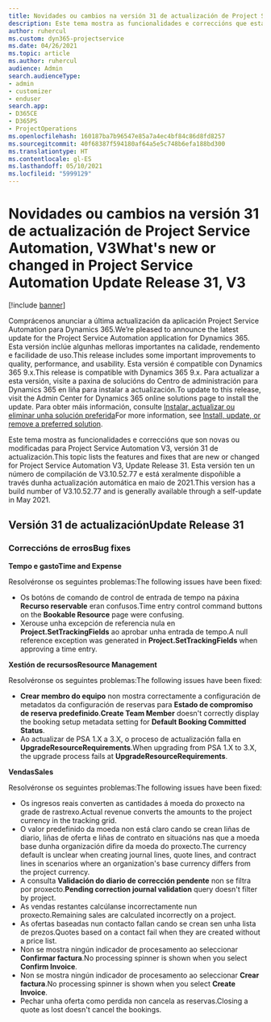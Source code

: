 ```yaml
---
title: Novidades ou cambios na versión 31 de actualización de Project Service Automation, V3
description: Este tema mostra as funcionalidades e correccións que están dispoñibles la versión 31 de actualización de Project Service Automation, V3.
author: ruhercul
ms.custom: dyn365-projectservice
ms.date: 04/26/2021
ms.topic: article
ms.author: ruhercul
audience: Admin
search.audienceType:
- admin
- customizer
- enduser
search.app:
- D365CE
- D365PS
- ProjectOperations
ms.openlocfilehash: 160187ba7b96547e85a7a4ec4bf84c86d8fd8257
ms.sourcegitcommit: 40f68387f594180af64a5e5c748b6efa188bd300
ms.translationtype: HT
ms.contentlocale: gl-ES
ms.lasthandoff: 05/10/2021
ms.locfileid: "5999129"
---
```

# <a name="whats-new-or-changed-in-project-service-automation-update-release-31-v3"></a><span data-ttu-id="21772-103">Novidades ou cambios na versión 31 de actualización de Project Service Automation, V3</span><span class="sxs-lookup"><span data-stu-id="21772-103">What's new or changed in Project Service Automation Update Release 31, V3</span></span>

[!include [banner](../includes/psa-now-project-operations.md)]

<span data-ttu-id="21772-104">Comprácenos anunciar a última actualización da aplicación Project Service Automation para Dynamics 365.</span><span class="sxs-lookup"><span data-stu-id="21772-104">We’re pleased to announce the latest update for the Project Service Automation application for Dynamics 365.</span></span> <span data-ttu-id="21772-105">Esta versión inclúe algunhas melloras importantes na calidade, rendemento e facilidade de uso.</span><span class="sxs-lookup"><span data-stu-id="21772-105">This release includes some important improvements to quality, performance, and usability.</span></span> <span data-ttu-id="21772-106">Esta versión é compatible con Dynamics 365 9.x.</span><span class="sxs-lookup"><span data-stu-id="21772-106">This release is compatible with Dynamics 365 9.x.</span></span> <span data-ttu-id="21772-107">Para actualizar a esta versión, visite a paxina de solucións do Centro de administración para Dynamics 365 en liña para instalar a actualización.</span><span class="sxs-lookup"><span data-stu-id="21772-107">To update to this release, visit the Admin Center for Dynamics 365 online solutions page to install the update.</span></span> <span data-ttu-id="21772-108">Para obter máis información, consulte [Instalar, actualizar ou eliminar unha solución preferida](/power-platform/admin/install-remove-preferred-solution)</span><span class="sxs-lookup"><span data-stu-id="21772-108">For more information, see [Install, update, or remove a preferred solution](/power-platform/admin/install-remove-preferred-solution).</span></span>

<span data-ttu-id="21772-109">Este tema mostra as funcionalidades e correccións que son novas ou modificadas para Project Service Automation V3, versión 31 de actualización.</span><span class="sxs-lookup"><span data-stu-id="21772-109">This topic lists the features and fixes that are new or changed for Project Service Automation V3, Update Release 31.</span></span> <span data-ttu-id="21772-110">Esta versión ten un número de compilación de V3.10.52.77 e está xeralmente dispoñible a través dunha actualización automática en maio de 2021.</span><span class="sxs-lookup"><span data-stu-id="21772-110">This version has a build number of V3.10.52.77 and is generally available through a self-update in May 2021.</span></span>

## <a name="update-release-31"></a><span data-ttu-id="21772-111">Versión 31 de actualización</span><span class="sxs-lookup"><span data-stu-id="21772-111">Update Release 31</span></span>

### <a name="bug-fixes"></a><span data-ttu-id="21772-112">Correccións de erros</span><span class="sxs-lookup"><span data-stu-id="21772-112">Bug fixes</span></span>

<span data-ttu-id="21772-113">**Tempo e gasto**</span><span class="sxs-lookup"><span data-stu-id="21772-113">**Time and Expense**</span></span>

<span data-ttu-id="21772-114">Resolvéronse os seguintes problemas:</span><span class="sxs-lookup"><span data-stu-id="21772-114">The following issues have been fixed:</span></span>

- <span data-ttu-id="21772-115">Os botóns de comando de control de entrada de tempo na páxina **Recurso reservable** eran confusos.</span><span class="sxs-lookup"><span data-stu-id="21772-115">Time entry control command buttons on the **Bookable Resource** page were confusing.</span></span>
- <span data-ttu-id="21772-116">Xerouse unha excepción de referencia nula en **Project.SetTrackingFields** ao aprobar unha entrada de tempo.</span><span class="sxs-lookup"><span data-stu-id="21772-116">A null reference exception was generated in **Project.SetTrackingFields** when approving a time entry.</span></span>

<span data-ttu-id="21772-117">**Xestión de recursos**</span><span class="sxs-lookup"><span data-stu-id="21772-117">**Resource Management**</span></span>

<span data-ttu-id="21772-118">Resolvéronse os seguintes problemas:</span><span class="sxs-lookup"><span data-stu-id="21772-118">The following issues have been fixed:</span></span>

- <span data-ttu-id="21772-119">**Crear membro do equipo** non mostra correctamente a configuración de metadatos da configuración de reservas para **Estado de compromiso de reserva predefinido**.</span><span class="sxs-lookup"><span data-stu-id="21772-119">**Create Team Member** doesn't correctly display the booking setup metadata setting for **Default Booking Committed Status**.</span></span>
- <span data-ttu-id="21772-120">Ao actualizar de PSA 1.X a 3.X, o proceso de actualización falla en **UpgradeResourceRequirements**.</span><span class="sxs-lookup"><span data-stu-id="21772-120">When upgrading from PSA 1.X to 3.X, the upgrade process fails at **UpgradeResourceRequirements**.</span></span>


<span data-ttu-id="21772-121">**Vendas**</span><span class="sxs-lookup"><span data-stu-id="21772-121">**Sales**</span></span>

<span data-ttu-id="21772-122">Resolvéronse os seguintes problemas:</span><span class="sxs-lookup"><span data-stu-id="21772-122">The following issues have been fixed:</span></span>

- <span data-ttu-id="21772-123">Os ingresos reais converten as cantidades á moeda do proxecto na grade de rastrexo.</span><span class="sxs-lookup"><span data-stu-id="21772-123">Actual revenue converts the amounts to the project currency in the tracking grid.</span></span>
- <span data-ttu-id="21772-124">O valor predefinido da moeda non está claro cando se crean liñas de diario, liñas de oferta e liñas de contrato en situacións nas que a moeda base dunha organización difire da moeda do proxecto.</span><span class="sxs-lookup"><span data-stu-id="21772-124">The currency default is unclear when creating journal lines, quote lines, and contract lines in scenarios where an organization's base currency differs from the project currency.</span></span>
- <span data-ttu-id="21772-125">A consulta **Validación do diario de corrección pendente** non se filtra por proxecto.</span><span class="sxs-lookup"><span data-stu-id="21772-125">**Pending correction journal validation** query doesn't filter by project.</span></span>
- <span data-ttu-id="21772-126">As vendas restantes calcúlanse incorrectamente nun proxecto.</span><span class="sxs-lookup"><span data-stu-id="21772-126">Remaining sales are calculated incorrectly on a project.</span></span>
- <span data-ttu-id="21772-127">As ofertas baseadas nun contacto fallan cando se crean sen unha lista de prezos.</span><span class="sxs-lookup"><span data-stu-id="21772-127">Quotes based on a contact fail when they are created without a price list.</span></span>
- <span data-ttu-id="21772-128">Non se mostra ningún indicador de procesamento ao seleccionar **Confirmar factura**.</span><span class="sxs-lookup"><span data-stu-id="21772-128">No processing spinner is shown when you select **Confirm Invoice**.</span></span>
- <span data-ttu-id="21772-129">Non se mostra ningún indicador de procesamento ao seleccionar **Crear factura**.</span><span class="sxs-lookup"><span data-stu-id="21772-129">No processing spinner is shown when you select **Create Invoice**.</span></span>
- <span data-ttu-id="21772-130">Pechar unha oferta como perdida non cancela as reservas.</span><span class="sxs-lookup"><span data-stu-id="21772-130">Closing a quote as lost doesn't cancel the bookings.</span></span>







